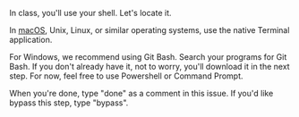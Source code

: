 In class, you'll use your shell. Let's locate it. 

In [macOS](https://support.apple.com/guide/terminal/open-or-quit-terminal-apd5265185d-f365-44cb-8b09-71a064a42125/mac), Unix, Linux, or similar operating systems, use the native Terminal application.

For Windows, we recommend using Git Bash. Search your programs for Git Bash. If you don't already have it, not to worry, you'll download it in the next step. For now, feel free to use Powershell or Command Prompt. 

When you're done, type "done" as a comment in this issue. If you'd like bypass this step, type "bypass". 